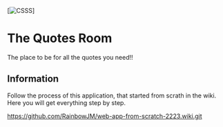 [![CSSS](https://img.shields.io/badge/CSS3-1572B6?style=for-the-badge&logo=css3&logoColor=white)]

# The Quotes Room

The place to be for all the quotes you need!!

## Information

Follow the process of this application, that started from scrath in the wiki. Here you will get everything step by step.

https://github.com/RainbowJM/web-app-from-scratch-2223.wiki.git

